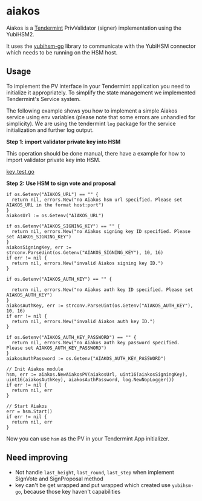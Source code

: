 aiakos
==

Aiakos is a [Tendermint](https://github.com/tendermint/tendermint) PrivValidator (signer) implementation using the YubiHSM2.

It uses the [yubihsm-go](https://github.com/certusone/yubihsm-go) library to communicate with the YubiHSM connector which needs to be running on the HSM host.

## Usage

To implement the PV interface in your Tendermint application you need to initialize it appropriately. To simplify the state management we implemented Tendermint's Service system.

The following example shows you how to implement a simple Aiakos service using env variables (please note that some errors are unhandled for simplicity).
We are using the tendermint `log` package for the service initialization and further log output.

**Step 1: import validator private key into HSM**

This operation should be done manual,
there have a example for how to import validator private key into HSM.

[key_test.go](./key_test.go)

**Step 2: Use HSM to sign vote and proposal**

```
if os.Getenv("AIAKOS_URL") == "" {
  return nil, errors.New("no Aiakos hsm url specified. Please set AIAKOS_URL in the format host:port")
}
aiakosUrl := os.Getenv("AIAKOS_URL")

if os.Getenv("AIAKOS_SIGNING_KEY") == "" {
  return nil, errors.New("no Aiakos signing key ID specified. Please set AIAKOS_SIGNING_KEY")
}
aiakosSigningKey, err := strconv.ParseUint(os.Getenv("AIAKOS_SIGNING_KEY"), 10, 16)
if err != nil {
  return nil, errors.New("invalid Aiakos signing key ID.")
}

if os.Getenv("AIAKOS_AUTH_KEY") == "" {

  return nil, errors.New("no Aiakos auth key ID specified. Please set AIAKOS_AUTH_KEY")
}
aiakosAuthKey, err := strconv.ParseUint(os.Getenv("AIAKOS_AUTH_KEY"), 10, 16)
if err != nil {
  return nil, errors.New("invalid Aiakos auth key ID.")
}

if os.Getenv("AIAKOS_AUTH_KEY_PASSWORD") == "" {
  return nil, errors.New("no Aiakos auth key password specified. Please set AIAKOS_AUTH_KEY_PASSWORD")
}
aiakosAuthPassword := os.Getenv("AIAKOS_AUTH_KEY_PASSWORD")

// Init Aiakos module
hsm, err := aiakos.NewAiakosPV(aiakosUrl, uint16(aiakosSigningKey), uint16(aiakosAuthKey), aiakosAuthPassword, log.NewNopLogger())
if err != nil {
  return nil, err
}

// Start Aiakos
err = hsm.Start()
if err != nil {
  return nil, err
}

```

Now you can use `hsm` as the PV in your Tendermint App initializer.

## Need improving

- Not handle `last_height`, `last_round`, `last_step` when implement SignVote and SignProposal method
- key can't be get wrapped and put wrapped which created use `yubihsm-go`, because those key haven't capabilities